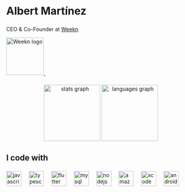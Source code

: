 <h1 align="left">Albert Martínez</h1>

###

<p align="left">CEO & Co-Founder at <a href="https://www.weekn.app" target="_blank">Weekn</a></p>

<a href="https://www.weekn.app" target="_blank">
  <img src="https://weekn-images.s3.eu-west-3.amazonaws.com/LogoWeeknSponsor.png" height="100" alt="Weekn logo" />
</a>
<img width="25" />

###

<div align="center">
  <img src="https://github-readme-stats.vercel.app/api?username=albert-mr&hide_title=false&hide_rank=false&show_icons=true&include_all_commits=true&count_private=true&disable_animations=false&theme=dracula&locale=en&hide_border=false&order=1" height="150" alt="stats graph" />
  <img src="https://github-readme-stats.vercel.app/api/top-langs?username=albert-mr&locale=en&hide_title=false&layout=compact&card_width=320&langs_count=5&theme=dracula&hide_border=false&order=2" height="150" alt="languages graph" />
</div>

###

<h2 align="left">I code with</h2>

###

<div align="left">
  <img src="https://cdn.jsdelivr.net/gh/devicons/devicon/icons/javascript/javascript-original.svg" height="40" alt="javascript logo" />
  <img width="12" />
  <img src="https://cdn.jsdelivr.net/gh/devicons/devicon/icons/typescript/typescript-original.svg" height="40" alt="typescript logo" />
  <img width="12" />
  <img src="https://cdn.jsdelivr.net/gh/devicons/devicon/icons/flutter/flutter-original.svg" height="40" alt="flutter logo" />
  <img width="12" />
  <img src="https://cdn.simpleicons.org/mysql/4479A1" height="40" alt="mysql logo" />
  <img width="12" />
  <img src="https://cdn.simpleicons.org/nodedotjs/339933" height="40" alt="nodejs logo" />
  <img width="12" />
  <img src="https://skillicons.dev/icons?i=aws" height="40" alt="amazonwebservices logo" />
  <img width="12" />
  <img src="https://cdn.simpleicons.org/xcode/147EFB" height="40" alt="xcode logo" />
  <img width="12" />
  <img src="https://cdn.simpleicons.org/androidstudio/3DDC84" height="40" alt="androidstudio logo" />
</div>

###
